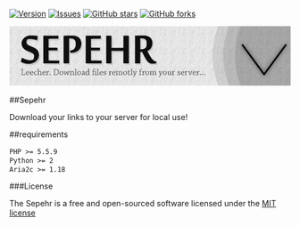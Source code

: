 [![Version     ](https://img.shields.io/github/release/be4ev/sepehr.svg)](https://github.com/be4ev/sepehr/releases/)
[![Issues      ](https://img.shields.io/github/issues/be4ev/sepehr.svg)](https://github.com/be4ev/sepehr/issues/)
[![GitHub stars](https://img.shields.io/github/stars/be4ev/sepehr.svg)](https://github.com/be4ev/sepehr/stargazers)
[![GitHub forks](https://img.shields.io/github/forks/be4ev/sepehr.svg)](https://github.com/be4ev/sepehr/network)

![Logo](logo.jpg)

##Sepehr

Download your links to your server for local use!

##requirements

    PHP >= 5.5.9
    Python >= 2
    Aria2c >= 1.18


###License

The Sepehr is a free and open-sourced software licensed under the [MIT license](http://opensource.org/licenses/MIT)